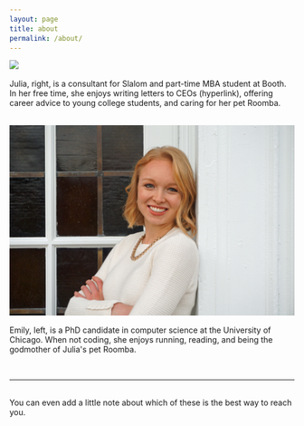 ```yaml
---
layout: page
title: about
permalink: /about/
---
```


<img class="col one right" src="/img/prof_pic.jpg">
<br/>
<p> Julia, right, is a consultant for Slalom and part-time MBA student at Booth. In her free time, she enjoys writing letters to CEOs (hyperlink), offering career advice to young college students, and caring for her pet Roomba. </p>
<br/>
<img class="col one left" src="/img/emily_pic.jpg">
<p>  Emily, left, is a PhD candidate in computer science at the University of Chicago. When not coding, she enjoys running, reading, and being the godmother of Julia's pet Roomba. </p>

<br/>
<hr/>
<br/>
<span class="contacticon center">
	<a href="mailto:you@example.com"><i class="fa fa-envelope-square"></i></a>
	<a href="https://github.com" target="_blank"><i class="fa fa-github-square"></i></a>
	<a href="https://www.linkedin.com" target="_blank"><i class="fa fa-linkedin-square"></i></a>
	<a href="http://tumblr.com" target="_blank"><i class="fa fa-tumblr-square"></i></a>
	<a href="https://twitter.com" target="_blank"><i class="fa fa-twitter-square"></i></a>
</span>

<div class="col three caption">
	You can even add a little note about which of these is the best way to reach you.
</div>

